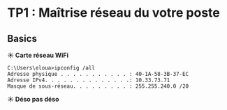 # TP1 : Maîtrise réseau du votre poste

## Basics

**☀️ Carte réseau WiFi**

    C:\Users\eloua>ipconfig /all
    Adresse physique . . . . . . . . . . . : 40-1A-58-3B-37-EC
    Adresse IPv4. . . . . . . . . . . . . .: 10.33.73.71
    Masque de sous-réseau. . . . . . . . . : 255.255.240.0 /20

**☀️ Déso pas déso**